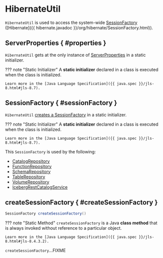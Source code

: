 # HibernateUtil

`HibernateUtil` is used to access the system-wide [SessionFactory](#sessionFactory) ([Hibernate]({{ hibernate.javadoc }}/org/hibernate/SessionFactory.html)).

## ServerProperties { #properties }

`HibernateUtil` gets at the only instance of [ServerProperties](../server/ServerProperties.md#instance) in a static initializer.

??? note "Static Initializer"
    A **static initializer** declared in a class is executed when the class is initialized.

    Learn more in the [Java Language Specification]({{ java.spec }}/jls-8.html#jls-8.7).

## SessionFactory { #sessionFactory }

`HibernateUtil` [creates a SessionFactory](#createSessionFactory) in a static initializer.

??? note "Static Initializer"
    A **static initializer** declared in a class is executed when the class is initialized.

    Learn more in the [Java Language Specification]({{ java.spec }}/jls-8.html#jls-8.7).

This `SessionFactory` is used by the following:

* [CatalogRepository](CatalogRepository.md#sessionFactory)
* [FunctionRepository](FunctionRepository.md#SESSION_FACTORY)
* [SchemaRepository](SchemaRepository.md#sessionFactory)
* [TableRepository](TableRepository.md#sessionFactory)
* [VolumeRepository](VolumeRepository.md#sessionFactory)
* [IcebergRestCatalogService](../iceberg/IcebergRestCatalogService.md#sessionFactory)

## createSessionFactory { #createSessionFactory }

```java
SessionFactory createSessionFactory()
```

??? note "Static Method"
    `createSessionFactory` is a Java **class method** that is always invoked without reference to a particular object.

    Learn more in the [Java Language Specification]({{ java.spec }}/jls-8.html#jls-8.4.3.2).

`createSessionFactory`...FIXME
